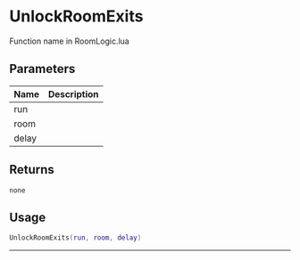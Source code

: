 # UnlockRoomExits

Function name in RoomLogic.lua

## Parameters

| Name  | Description |
| ----- | ----------- |
| run   |             |
| room  |             |
| delay |             |

## Returns

`none`

## Usage

```lua
UnlockRoomExits(run, room, delay)
```

---
